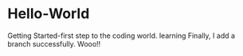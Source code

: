# Hello-World
Getting Started-first step to the coding world.
learning
Finally, I add a branch successfully. Wooo!!

